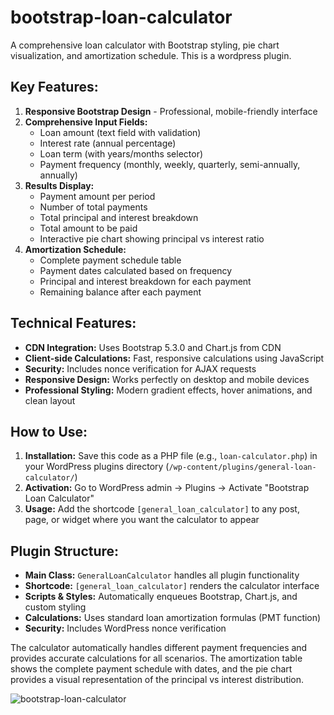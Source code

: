 # bootstrap-loan-calculator
A comprehensive loan calculator with Bootstrap styling, pie chart visualization, and amortization schedule. This is a wordpress plugin.


## Key Features:

1.  **Responsive Bootstrap Design** - Professional, mobile-friendly interface
2.  **Comprehensive Input Fields:**
    -   Loan amount (text field with validation)
    -   Interest rate (annual percentage)
    -   Loan term (with years/months selector)
    -   Payment frequency (monthly, weekly, quarterly, semi-annually, annually)
3.  **Results Display:**
    -   Payment amount per period
    -   Number of total payments
    -   Total principal and interest breakdown
    -   Total amount to be paid
    -   Interactive pie chart showing principal vs interest ratio
4.  **Amortization Schedule:**
    -   Complete payment schedule table
    -   Payment dates calculated based on frequency
    -   Principal and interest breakdown for each payment
    -   Remaining balance after each payment

## Technical Features:

-   **CDN Integration:** Uses Bootstrap 5.3.0 and Chart.js from CDN
-   **Client-side Calculations:** Fast, responsive calculations using JavaScript
-   **Security:** Includes nonce verification for AJAX requests
-   **Responsive Design:** Works perfectly on desktop and mobile devices
-   **Professional Styling:** Modern gradient effects, hover animations, and clean layout

## How to Use:

1.  **Installation:** Save this code as a PHP file (e.g., `loan-calculator.php`) in your WordPress plugins directory (`/wp-content/plugins/general-loan-calculator/`)
2.  **Activation:** Go to WordPress admin → Plugins → Activate "Bootstrap Loan Calculator"
3.  **Usage:** Add the shortcode `[general_loan_calculator]` to any post, page, or widget where you want the calculator to appear

## Plugin Structure:

-   **Main Class:** `GeneralLoanCalculator` handles all plugin functionality
-   **Shortcode:** `[general_loan_calculator]` renders the calculator interface
-   **Scripts & Styles:** Automatically enqueues Bootstrap, Chart.js, and custom styling
-   **Calculations:** Uses standard loan amortization formulas (PMT function)
-   **Security:** Includes WordPress nonce verification

The calculator automatically handles different payment frequencies and provides accurate calculations for all scenarios. The amortization table shows the complete payment schedule with dates, and the pie chart provides a visual representation of the principal vs interest distribution.

![bootstrap-loan-calculator](https://loanfren.com/wp-content/uploads/2025/08/bootstrap-loan-calculator.jpg)
